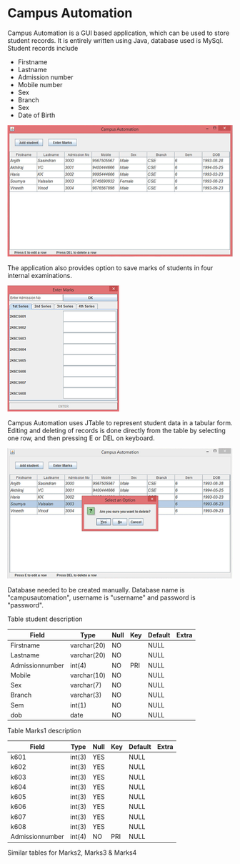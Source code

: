 Campus Automation
=================
Campus Automation is a GUI based application, which can be used to store student records. It is entirely written using Java, database used is MySql. Student records include 
- Firstname
- Lastname
- Admission number
- Mobile number
- Sex
- Branch
- Sex
- Date of Birth

![Home](/screenshots/home.png)

The application also provides option to save marks of students in four internal examinations.

![Marks](/screenshots/marks.png)

Campus Automation uses JTable to represent student data in a tabular form. Editing and deleting of records is done directly from the table by selecting one row, and then pressing E or DEL on keyboard. 

![Delete](/screenshots/delete.png)

Database needed to be created manually. Database name is "campusautomation", username is "username" and password is "password".

Table student description

| Field           | Type        | Null | Key | Default | Extra |
|-----------------|-------------|------|-----|---------|-------|
| Firstname       | varchar(20) | NO   |     | NULL    |       |
| Lastname        | varchar(20) | NO   |     | NULL    |       |
| Admissionnumber | int(4)      | NO   | PRI | NULL    |       |
| Mobile          | varchar(10) | NO   |     | NULL    |       |
| Sex             | varchar(7)  | NO   |     | NULL    |       |
| Branch          | varchar(3)  | NO   |     | NULL    |       |
| Sem             | int(1)      | NO   |     | NULL    |       |
| dob             | date        | NO   |     | NULL    |       |

Table Marks1 description

| Field           | Type        | Null | Key | Default | Extra |
|-----------------|-------------|------|-----|---------|-------|
| k601            | int(3)      | YES  |     | NULL    |       |
| k602            | int(3)      | YES  |     | NULL    |       |
| k603            | int(3)      | YES  |     | NULL    |       |
| k604            | int(3)      | YES  |     | NULL    |       |
| k605            | int(3)      | YES  |     | NULL    |       |
| k606            | int(3)      | YES  |     | NULL    |       |
| k607            | int(3)      | YES  |     | NULL    |       |
| k608            | int(3)      | YES  |     | NULL    |       |
| Admissionnumber | int(4)      | NO   | PRI | NULL    |       |

Similar tables for Marks2, Marks3 & Marks4
